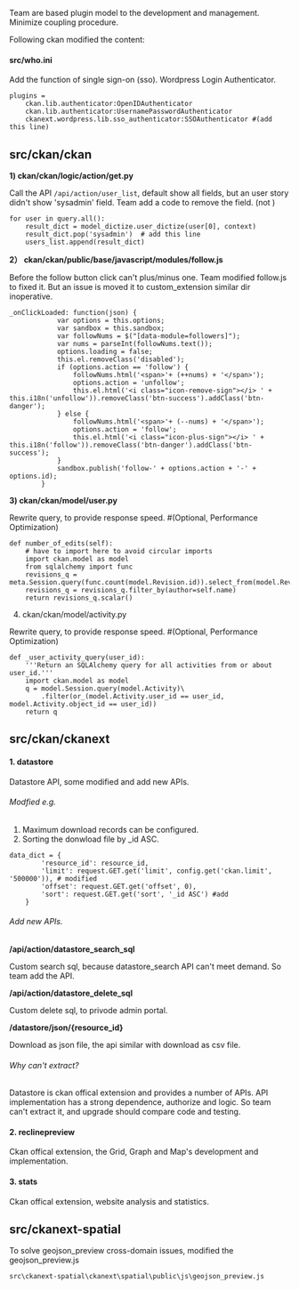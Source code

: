 Team are based plugin model to the development and management. Minimize coupling procedure.

Following ckan modified the content:

#### src/who.ini

Add the function of single sign-on (sso). Wordpress Login Authenticator.

```
plugins =
    ckan.lib.authenticator:OpenIDAuthenticator
    ckan.lib.authenticator:UsernamePasswordAuthenticator
    ckanext.wordpress.lib.sso_authenticator:SSOAuthenticator #(add this line)
```


## src/ckan/ckan

**1) ckan/ckan/logic/action/get.py**

Call the API `/api/action/user_list`, default show all fields, but an user story didn't show 'sysadmin' field. Team add a code to remove the field. (not )

```
for user in query.all():
    result_dict = model_dictize.user_dictize(user[0], context)
    result_dict.pop('sysadmin')  # add this line
    users_list.append(result_dict)
```

**2） ckan/ckan/public/base/javascript/modules/follow.js**

Before the follow button click can't plus/minus one. Team modified follow.js to fixed it. But an issue is moved it to custom_extension similar dir inoperative.

```
_onClickLoaded: function(json) {
			var options = this.options;
			var sandbox = this.sandbox;
			var followNums = $("[data-module=followers]");
			var nums = parseInt(followNums.text());
			options.loading = false;
			this.el.removeClass('disabled');
			if (options.action == 'follow') {
				followNums.html('<span>'+ (++nums) + '</span>');
				options.action = 'unfollow';
				this.el.html('<i class="icon-remove-sign"></i> ' + this.i18n('unfollow')).removeClass('btn-success').addClass('btn-danger');
			} else {
				followNums.html('<span>'+ (--nums) + '</span>');
				options.action = 'follow';
				this.el.html('<i class="icon-plus-sign"></i> ' + this.i18n('follow')).removeClass('btn-danger').addClass('btn-success');
			}
			sandbox.publish('follow-' + options.action + '-' + options.id);
		}
```

**3) ckan/ckan/model/user.py**

Rewrite query, to provide response speed. #(Optional, Performance Optimization)

```
def number_of_edits(self):
    # have to import here to avoid circular imports
    import ckan.model as model
    from sqlalchemy import func
    revisions_q = meta.Session.query(func.count(model.Revision.id)).select_from(model.Revision)
    revisions_q = revisions_q.filter_by(author=self.name)
    return revisions_q.scalar()
```

4) ckan/ckan/model/activity.py

Rewrite query, to provide response speed. #(Optional, Performance Optimization)

```
def _user_activity_query(user_id):
    '''Return an SQLAlchemy query for all activities from or about user_id.'''
    import ckan.model as model
    q = model.Session.query(model.Activity)\
        .filter(or_(model.Activity.user_id == user_id, model.Activity.object_id == user_id))
    return q
```

## src/ckan/ckanext

#### 1. datastore

Datastore API, some modified and add new APIs.

###### Modfied e.g.

1. Maximum download records can be configured.
2. Sorting the donwload file by _id ASC.

```
data_dict = {
        'resource_id': resource_id,
        'limit': request.GET.get('limit', config.get('ckan.limit', '500000')), # modified
        'offset': request.GET.get('offset', 0),
        'sort': request.GET.get('sort', '_id ASC') #add
    }
```

###### Add new APIs.

**/api/action/datastore_search_sql**

Custom search sql, because datastore_search API can't meet demand. So team add the API.

**/api/action/datastore_delete_sql**

Custom delete sql, to privode admin portal.

**/datastore/json/{resource_id}**

Download as json file, the api similar with download as csv file.

###### Why can't extract?

Datastore is ckan offical extension and provides a number of APIs. API implementation has a strong dependence, authorize and logic. So team can't extract it, and upgrade should compare code and testing.


#### 2. reclinepreview

Ckan offical extension, the Grid, Graph and Map's development and implementation.

#### 3. stats

Ckan offical extension, website analysis and statistics.

## src/ckanext-spatial

To solve geojson_preview cross-domain issues, modified the geojson_preview.js

```
src\ckanext-spatial\ckanext\spatial\public\js\geojson_preview.js
```
